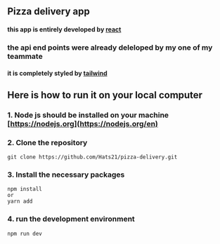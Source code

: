 ## Pizza delivery app

#### this app is entirely developed by [react](https://react.dev/)

### the api end points were already deleloped by my one of my teammate

#### it is completely styled by [tailwind](https://v2.tailwindcss.com)


## Here is how to run it on your local computer

### 1. Node js should be installed on your machine [https://nodejs.org](https://nodejs.org/en)


### 2. Clone the repository
```
git clone https://github.com/Hats21/pizza-delivery.git

```

### 3. Install the necessary packages

```
npm install
or
yarn add

```

### 4. run the development environment
```
npm run dev

```